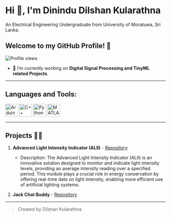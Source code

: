 # Hi 👋, I'm Dinindu Dilshan Kularathna

An Electrical Engineering Undergraduate from University of Moratuwa, Sri Lanka.

## Welcome to my GitHub Profile! 🚀

![Profile views](https://komarev.com/ghpvc/?username=your-github-username&label=Profile%20views&color=0e75b6&style=flat)

- 🔭 I’m currently working on **Digital Signal Processing and TinyML related Projects**.


---

## Languages and Tools:

<p>
<img src="https://img.icons8.com/color/48/000000/arduino.png" alt="Arduino" width="40" height="40"/>
<img src="https://img.icons8.com/color/48/000000/c-plus-plus-logo.png" alt="C++" width="40" height="40"/>
<img src="https://img.icons8.com/color/48/000000/python.png" alt="Python" width="40" height="40"/>
<img src="https://upload.wikimedia.org/wikipedia/commons/2/21/Matlab_Logo.png" alt="MATLAB" width="40" height="40"/>
</p>

---

## Projects 👨‍💻

1. **Advanced Light Intensity Indicator (ALII)** - [Repository](https://github.com/DilshanKularathna/Advanced-Light-Intensity-Indicator-ALII-)
   - Description: The Advanced Light Intensity Indicator (ALII) is an innovative solution designed to monitor and indicate light intensity levels, providing an average intensity reading over a specified period. This module plays a crucial role in energy conservation by offering real-time data on light intensity, enabling more efficient use of artificial lighting systems.

2. **Jack Chat Buddy** - [Repository](https://github.com/DilshanKularathna/jac-chat-buddy)

---

> Created by Dilshan Kularathna
